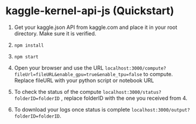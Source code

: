 # kaggle-kernel-api-js (Quickstart)

1. Get your kaggle.json API from kaggle.com and place it in your root directory. Make sure it is verified.

2. `npm install`

3. `npm start`

4. Open your browser and use the URL `localhost:3000/compute?fileUrl=fileURL&enable_gpu=true&enable_tpu=false` to compute. Replace fileURL with your python script or notebook URL

5. To check the status of the compute `localhost:3000/status?folderID=folderID` , replace folderID with the one you received from 4.

6. To download your logs once status is complete `localhost:3000/output?folderID=folderID`.

